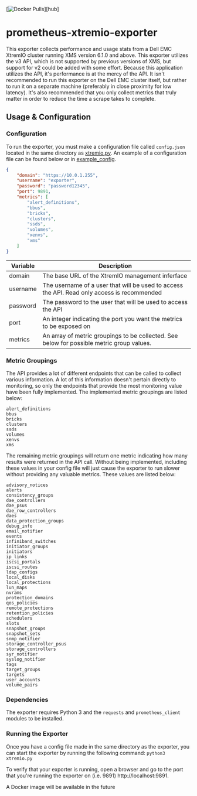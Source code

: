 [![Docker Pulls](https://img.shields.io/docker/pulls/cthiel42/prometheus-xtremio-exporter.svg?maxAge=604800)][hub]
# prometheus-xtremio-exporter

This exporter collects performance and usage stats from a Dell EMC XtremIO cluster running XMS version 6.1.0 and above. This exporter utilizes the v3 API, which is not supported by previous versions of XMS, but support for v2 could be added with some effort. Because this application utilizes the API, it's performance is at the mercy of the API. It isn't recommended to run this exporter on the Dell EMC cluster itself, but rather to run it on a separate machine (preferably in close proximity for low latency). It's also recommended that you only collect metrics that truly matter in order to reduce the time a scrape takes to complete.

## Usage & Configuration
### Configuration
To run the exporter, you must make a configuration file called `config.json` located in the same directory as [xtremio.py](xtremio.py). An example of a configuration file can be found below or in [example_config](example_config.json).

````json
{
    "domain": "https://10.0.1.255",
    "username": "exporter",
    "password": "password12345",
    "port": 9891,
    "metrics": [
        "alert_definitions",
        "bbus",
        "bricks",
        "clusters",    
        "ssds",
        "volumes",
        "xenvs",
        "xms"
    ]
}
````

| Variable  | Description
|-----------|----------------------------------------------------------------------------------------------
| domain    | The base URL of the XtremIO management inferface 
| username  | The username of a user that will be used to access the API. Read only access is recommended
| password  | The password to the user that will be used to access the API
| port      | An integer indicating the port you want the metrics to be exposed on
| metrics   | An array of metric groupings to be collected. See below for possible metric group values.

### Metric Groupings
The API provides a lot of different endpoints that can be called to collect various information. A lot of this information doesn't pertain directly to monitoring, so only the endpoints that provide the most monitoring value have been fully implemented. The implemented metric groupings are listed below:
````
alert_definitions
bbus
bricks
clusters
ssds
volumes
xenvs
xms
````

The remaining metric groupings will return one metric indicating how many results were returned in the API call. Without being implemented, including these values in your config file will just cause the exporter to run slower without providing any valuable metrics. These values are listed below:
````
advisory_notices
alerts
consistency_groups
dae_controllers
dae_psus
dae_row_controllers
daes
data_protection_groups
debug_info
email_notifier
events
infiniband_switches
initiator_groups
initiators
ip_links
iscsi_portals
iscsi_routes
ldap_configs
local_disks
local_protections
lun_maps
nvrams
protection_domains
qos_policies
remote_protections
retention_policies
schedulers
slots
snapshot_groups
snapshot_sets
snmp_notifier
storage_controller_psus
storage_controllers
syr_notifier
syslog_notifier
tags
target_groups
targets
user_accounts
volume_pairs
````
### Dependencies
The exporter requires Python 3 and the `requests` and `prometheus_client` modules to be installed.
### Running the Exporter
Once you have a config file made in the same directory as the exporter, you can start the exporter by running the following command:
`python3 xtremio.py`

To verify that your exporter is running, open a browser and go to the port that you're running the exporter on (i.e. 9891) http://localhost:9891.

A Docker image will be available in the future
